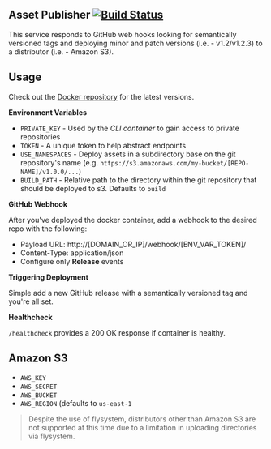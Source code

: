 ## Asset Publisher [![Build Status](https://travis-ci.org/realpage/asset-publisher.svg?branch=master)](https://travis-ci.org/realpage/asset-publisher)

This service responds to GitHub web hooks looking for semantically versioned tags and deploying minor and patch versions (i.e. - v1.2/v1.2.3) to a distributor (i.e. - Amazon S3).

## Usage

Check out the [Docker repository](https://hub.docker.com/r/realpage/asset-publisher/) for the latest versions.

**Environment Variables**

 * `PRIVATE_KEY` - Used by the _CLI container_ to gain access to private repositories
 * `TOKEN` - A unique token to help abstract endpoints
 * `USE_NAMESPACES` - Deploy assets in a subdirectory base on the git repository's name (e.g. `https://s3.amazonaws.com/my-bucket/[REPO-NAME]/v1.0.0/...`)
 * `BUILD_PATH` - Relative path to the directory within the git repository that should be deployed to s3.  Defaults to `build`

**GitHub Webhook**

After you've deployed the docker container, add a webhook to the desired repo with the following:

 * Payload URL: http://[DOMAIN_OR_IP]/webhook/[ENV_VAR_TOKEN]/
 * Content-Type: application/json
 * Configure only **Release** events
 
**Triggering Deployment**

Simple add a new GitHub release with a semantically versioned tag and you're all set.

**Healthcheck**

`/healthcheck` provides a 200 OK response if container is healthy. 

## Amazon S3

 * `AWS_KEY`
 * `AWS_SECRET`
 * `AWS_BUCKET`
 * `AWS_REGION` (defaults to `us-east-1`
 
  > Despite the use of flysystem, distributors other than Amazon S3 are not supported at this time due to a limitation in uploading directories via flysystem.
 
